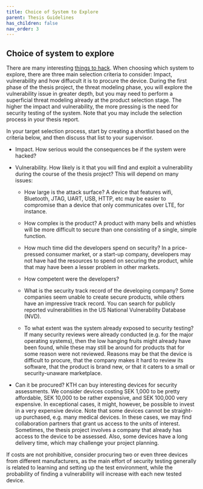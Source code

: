 ```yaml
---
title: Choice of System to Explore
parent: Thesis Guidelines
has_children: false
nav_order: 3
---
```


## Choice of system to explore

There are many interesting [things to hack](things_to_hack.html). When choosing which system to explore, there are three main selection criteria to consider: Impact, vulnerability and how diffucult it is to procure the device. During the first phase of the thesis project, the threat modeling phase, you will explore the vulnerability issue in greater depth, but you may need to perform a superficial threat modeling already at the product selection stage. The higher the impact and vulnerability, the more pressing is the need for security testing of the system. Note that you may include the selection process in your thesis report.

In your target selection process, start by creating a shortlist based on the criteria below, and then discuss that list to your supervisor.

- Impact. How serious would the consequences be if the system were hacked?

- Vulnerability. How likely is it that you will find and exploit a vulnerability during the course of the thesis project? This will depend on many issues:

  - How large is the attack surface? A device that features wifi, Bluetooth, JTAG, UART, USB, HTTP, etc may be easier to compromise than a device that only communicates over LTE, for instance.

  - How complex is the product? A product with many bells and whistles will be more difficult to secure than one consisting of a single, simple function.
  
  - How much time did the developers spend on security? In a price-pressed consumer market, or a start-up company, developers may not have had the resources to spend on securing the product, while that may have been a lesser problem in other markets.
 
  - How competent were the developers?
 
  - What is the security track record of the developing company? Some companies seem unable to create secure products, while others have an impressive track record. You can search for publicly reported vulnerabilities in the US National Vulnerability Database (NVD).

  - To what extent was the system already exposed to security testing? If many security reviews were already conducted (e.g. for the major operating systems), then the low hanging fruits might already have been found, while these may still be around for products that for some reason were not reviewed. Reasons may be that the device is difficult to procure, that the company makes it hard to review its software, that the product is brand new, or that it caters to a small or security-unaware marketplace. 

- Can it be procured? KTH can buy interesting devices for security assessments. We consider devices costing SEK 1,000 to be pretty affordable, SEK 10,000 to be rather expensive, and SEK 100,000 very expensive. In exceptional cases, it might, however, be possible to invest in a very expensive device. Note that some devices cannot be straight-up purchased, e.g. many medical devices. In these cases, we may find collaboration partners that grant us access to the units of interest. Sometimes, the thesis project involves a company that already has access to the device to be assessed. Also, some devices have a long delivery time, which may challenge your project planning.

If costs are not prohibitive, consider procuring two or even three devices from different manufacturers, as the main effort of security testing generally is related to learning and setting up the test environment, while the probability of finding a vulnerability will increase with each new tested device.
